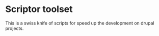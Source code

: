 # Scriptor toolset

This is a swiss knife of scripts for speed up the development on drupal projects.

